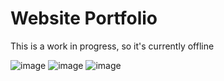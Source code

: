 # Website Portfolio

This is a work in progress, so it's currently offline


![image](https://github.com/SpykeTiger/Portfolio/assets/100696361/0dd9cdd9-3bb7-4995-8818-7b86ab857c41)
![image](https://github.com/SpykeTiger/Portfolio/assets/100696361/f5c53251-ef08-4b1d-8478-dac349fca553)
![image](https://github.com/SpykeTiger/Portfolio/assets/100696361/ef8fc612-e7d1-4ad8-9352-339671656586)
